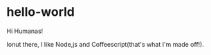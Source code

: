 # hello-world
Hi Humanas!

Ionut there, I like Node,js and Coffeescript(that's what I'm made off!).
